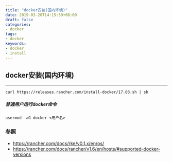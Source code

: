 ```yaml
---
title: "docker安装(国内环境)"
date: 2019-03-20T14:15:59+08:00
draft: false
categories:
- docker
tags:
- docker
keywords:
- docker
- install
---
```


## docker安装(国内环境)
---
```
curl https://releases.rancher.com/install-docker/17.03.sh | sh
```
##### 普通用户运行docker命令
```
usermod -aG docker <用户名>
```

### 参照
* https://rancher.com/docs/rke/v0.1.x/en/os/
* https://rancher.com/docs/rancher/v1.6/en/hosts/#supported-docker-versions
